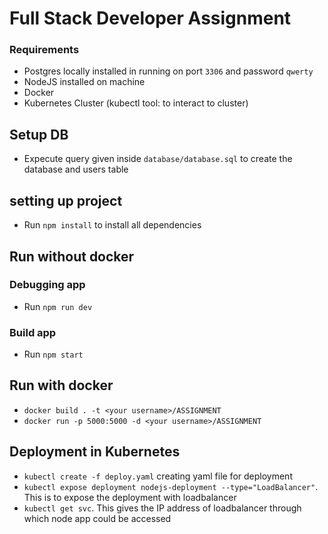 # Full Stack Developer Assignment

### Requirements
* Postgres locally installed in running on port `3306` and password `qwerty`
* NodeJS installed on machine
* Docker
* Kubernetes Cluster (kubectl tool: to interact to cluster)

## Setup DB
* Expecute query given inside `database/database.sql` to create the database and users table

## setting up project
* Run `npm install` to install all dependencies


## Run without docker
### Debugging app
* Run `npm run dev`


### Build app
* Run `npm start`


## Run with docker
* `docker build . -t <your username>/ASSIGNMENT`
* `docker run -p 5000:5000 -d <your username>/ASSIGNMENT`

## Deployment in Kubernetes
* `kubectl create -f deploy.yaml` creating yaml file for deployment
* `kubectl expose deployment nodejs-deployment --type="LoadBalancer"`. This is to expose the deployment with loadbalancer
* `kubectl get svc`. This gives the IP address of loadbalancer through which node app could be accessed

